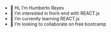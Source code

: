 - 👋 Hi, I’m Humberto Reyes
- 👀 I’m interested in front-end with REACT.js
- 🌱 I’m currently learning REACT.js
- 💞️ I’m looking to collaborate on free bootcamp


<!---
HumbertoReyes90/HumbertoReyes90 is a ✨ special ✨ repository because its `README.md` (this file) appears on your GitHub profile.
You can click the Preview link to take a look at your changes.
--->
